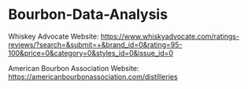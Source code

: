 # Bourbon-Data-Analysis

Whiskey Advocate Website:
https://www.whiskyadvocate.com/ratings-reviews/?search=&submit=+&brand_id=0&rating=95-100&price=0&category=0&styles_id=0&issue_id=0

American Bourbon Association Website: 
https://americanbourbonassociation.com/distilleries

